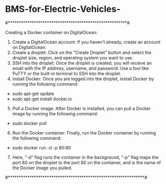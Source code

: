 # BMS-for-Electric-Vehicles-

#*******************************************************#

Creating a Docker container on DigitalOcean:
1.	Create a DigitalOcean account: If you haven't already, create an account on DigitalOcean.
2.	Create a droplet: Click on the "Create Droplet" button and select the droplet size, region, and operating system you want to use.
3.	SSH into the droplet: Once the droplet is created, you will receive an email with the IP address, username, and password. Use a tool like PuTTY or the built-in terminal to SSH into the droplet.
4.	Install Docker: Once you are logged into the droplet, install Docker by running the following command:
-	sudo apt-get update
-	sudo apt-get install docker.io
5.	Pull a Docker image: After Docker is installed, you can pull a Docker image by running the following command:   
-	sudo docker pull <ceaf6a38181d  >
6.	Run the Docker container: Finally, run the Docker container by running the following command:  
-	sudo docker run -d -p 80:80 <ceaf6a38181d>
7.	Here, “-d” flag runs the container in the background, “-p” flag maps the port 80 on the droplet to the port 80 on the container, and <CBBMS > is the name of the Docker image you pulled.
  
 #***************************************************************#

